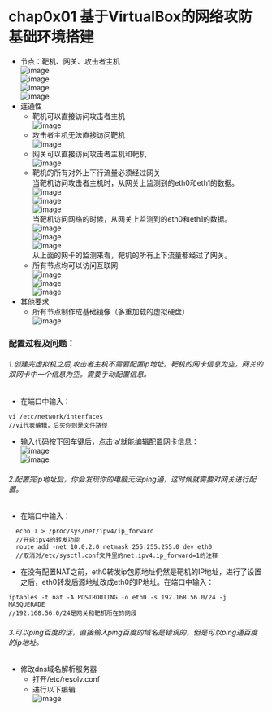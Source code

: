 #  chap0x01 基于VirtualBox的网络攻防基础环境搭建
- 节点：靶机、网关、攻击者主机    
![image](picture/node.png)   
![image](picture/victim_address.png)   
![image](picture/attacker_address.png)   
![image](picture/gateway_address.png)   
- 连通性   
  - 靶机可以直接访问攻击者主机   
    ![image](picture/victim.png)
  - 攻击者主机无法直接访问靶机   
    ![image](picture/attacker.png)
  - 网关可以直接访问攻击者主机和靶机  
    ![image](picture/gateway.png)
  - 靶机的所有对外上下行流量必须经过网关   
    当靶机访问攻击者主机时，从网关上监测到的eth0和eth1的数据。  
    ![image](picture/victim_attacker.png)  
    ![image](picture/victim_attacker_eth0.png)   
    ![image](picture/victim_attacker_eth1.png)  
    当靶机访问网络的时候，从网关上监测到的eth0和eth1的数据。      
    ![image](picture/victim_network.png)   
    ![image](picture/victim_network_eth0.png)    
    ![image](picture/victim_network_eth1.png)    
    从上面的网卡的监测来看，靶机的所有上下流量都经过了网关。
  - 所有节点均可以访问互联网   
   ![image](picture/victim.png)   
   ![image](picture/attacker.png)    
   ![image](picture/gateway.png)
- 其他要求
  - 所有节点制作成基础镜像（多重加载的虚拟硬盘）    
  ![image](picture/mulriple.png)   

### 配置过程及问题：
###### 1.创建完虚拟机之后,攻击者主机不需要配置ip地址。靶机的网卡信息为空，网关的双网卡中一个信息为空。需要手动配置信息。
- 在端口中输入：  
     
```
vi /etc/network/interfaces
//vi代表编辑，后买你则是文件路径
```
- 输入代码按下回车键后，点击‘a’就能编辑配置网卡信息：  
![image](picture/gateway_interfaces.png)  
![image](picture/victim_interfaces.png)   
###### 2.配置完ip地址后，你会发现你的电脑无法ping通，这时候就需要对网关进行配置。
- 在端口中输入：   

```
  echo 1 > /proc/sys/net/ipv4/ip_forward
  //开启ipv4的转发功能
  route add -net 10.0.2.0 netmask 255.255.255.0 dev eth0
  //取消对/etc/sysctl.conf文件里的net.ipv4.ip_forward=1的注释
```
- 在没有配置NAT之前，eth0转发ip包原地址仍然是靶机的IP地址，进行了设置之后，eth0转发后源地址改成eth0的IP地址。在端口中输入：   

```
iptables -t nat -A POSTROUTING -o eth0 -s 192.168.56.0/24 -j MASQUERADE
//192.168.56.0/24是网关和靶机所在的网段
```
###### 3.可以ping百度的话，直接输入ping百度的域名是错误的，但是可以ping通百度的ip地址。
- 修改dns域名解析服务器
   - 打开/etc/resolv.conf
   - 进行以下编辑    
![image](picture/dns.png)